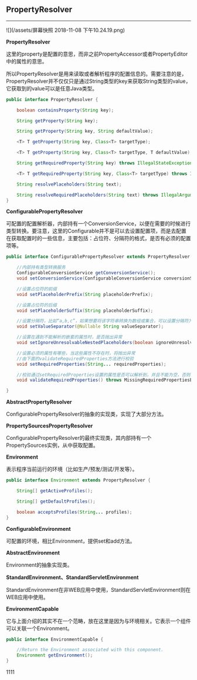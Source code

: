 ## PropertyResolver

---

![](/assets/屏幕快照 2018-11-08 下午10.24.19.png)

**PropertyResolver**

这里的property是配置的意思，而非之前PropertyAccessor或者PropertyEditor中的属性的意思。

所以PropertyResolver是用来读取或者解析程序的配置信息的。需要注意的是，PropertyResolver并不仅仅只是通过String类型的key来获取String类型的value，它获取到的value可以是任意Java类型。

```java
public interface PropertyResolver {

    boolean containsProperty(String key);

    String getProperty(String key);

    String getProperty(String key, String defaultValue);

    <T> T getProperty(String key, Class<T> targetType);

    <T> T getProperty(String key, Class<T> targetType, T defaultValue);

    String getRequiredProperty(String key) throws IllegalStateException;

    <T> T getRequiredProperty(String key, Class<T> targetType) throws IllegalStateException;

    String resolvePlaceholders(String text);

    String resolveRequiredPlaceholders(String text) throws IllegalArgumentException;
}
```

**ConfigurablePropertyResolver**

 可配置的配置解析器，内部持有一个ConversionService，以便在需要的时候进行类型转换。要注意，这里的Configurable并不是可以去设置配置项，而是去配置在获取配置时的一些信息，主要包括：占位符、分隔符的格式，是否有必须的配置项等。

```java
public interface ConfigurablePropertyResolver extends PropertyResolver {

    //内部持有类型转换服务
    ConfigurableConversionService getConversionService();
    void setConversionService(ConfigurableConversionService conversionService);

    //设置占位符的前缀
    void setPlaceholderPrefix(String placeholderPrefix);

    //设置占位符的后缀
    void setPlaceholderSuffix(String placeholderSuffix);

    //设置分隔符，比如“a,b,c”，如果想要将该字符串转换为数组或集合，可以设置分隔符为逗号(,)
    void setValueSeparator(@Nullable String valueSeparator);

    //设置在遇到不能解析的嵌套的属性时，是否抛出异常
    void setIgnoreUnresolvableNestedPlaceholders(boolean ignoreUnresolvableNestedPlaceholders);

    //设置必须的属性有哪些，当这些属性不存在时，将抛出异常
    //由下面的validateRequiredProperties方法进行校验
    void setRequiredProperties(String... requiredProperties);

    //校验通过setRequiredProperties设置的属性是否可以解析到，并且不能为空，否则将抛异常
    void validateRequiredProperties() throws MissingRequiredPropertiesException;

}
```

**AbstractPropertyResolver**

ConfigurablePropertyResolver的抽象的实现类，实现了大部分方法。

**PropertySourcesPropertyResolver**

ConfigurablePropertyResolver的最终实现类，其内部持有一个PropertySources实例，从中获取配置。

**Environment**

表示程序当前运行的环境（比如生产/预发/测试/开发等）。 

```java
public interface Environment extends PropertyResolver {

    String[] getActiveProfiles();

    String[] getDefaultProfiles();

    boolean acceptsProfiles(String... profiles);
}
```

**ConfigurableEnvironment**

可配置的环境，相比Environment，提供set和add方法。

**AbstractEnvironment**

Environment的抽象实现类。

**StandardEnvironment、StandardServletEnvironment**

StandardEnvironment在非WEB应用中使用，StandardServletEnvironment则在WEB应用中使用。

**EnvironmentCapable**

它与上面介绍的其实不在一个范畴，放在这里是因为与环境相关。它表示一个组件可以关联一个Environment。

```java
public interface EnvironmentCapable {

    //Return the Environment associated with this component.
    Environment getEnvironment();
}
```

1111




